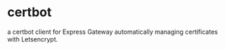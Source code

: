 # certbot

a certbot client for Express Gateway automatically managing certificates with Letsencrypt.